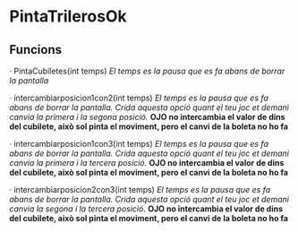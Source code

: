 # PintaTrilerosOk

## Funcions
  · PintaCubiletes(int temps) *El temps es la pausa que es fa abans de borrar la pantalla*
  
  · intercambiarposicion1con2(int temps) *El temps es la pausa que es fa abans de borrar la pantalla. Crida aquesta opció quant el teu joc et demani canvia la primera i la segona posició.*
  **OJO no intercambia el valor de dins del cubilete, això sol pinta el moviment, pero el canvi de la boleta no ho fa**

  · intercambiarposicion1con3(int temps) *El temps es la pausa que es fa abans de borrar la pantalla. Crida aquesta opció quant el teu joc et demani canvia la primera i la tercera posició.*
  **OJO no intercambia el valor de dins del cubilete, això sol pinta el moviment, pero el canvi de la boleta no ho fa**

  · intercambiarposicion2con3(int temps) *El temps es la pausa que es fa abans de borrar la pantalla. Crida aquesta opció quant el teu joc et demani canvia la segona i la tercera posició.*
  **OJO no intercambia el valor de dins del cubilete, això sol pinta el moviment, pero el canvi de la boleta no ho fa**
